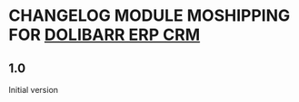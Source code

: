 # CHANGELOG MODULE MOSHIPPING FOR [DOLIBARR ERP CRM](https://www.dolibarr.org)

## 1.0

Initial version
